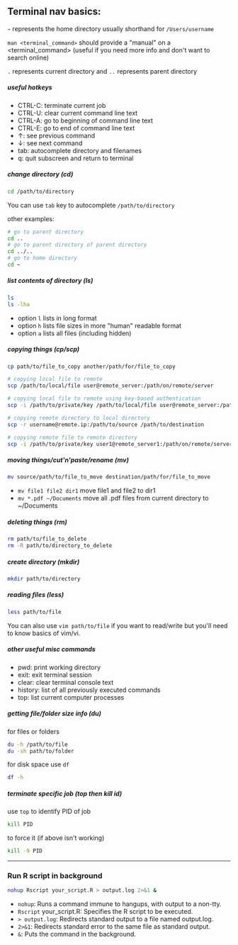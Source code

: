 ## Terminal nav basics:

`~` represents the home directory usually shorthand for `/Users/username`

`man <terminal_command>` should provide a "manual" on a <terminal_command> (useful if you need more info and don't want to search online)

`.` represents current directory and `..` represents parent directory

##### useful hotkeys 
* CTRL-C: terminate current job
* CTRL-U: clear current command line text
* CTRL-A: go to beginning of command line text
* CTRL-E: go to end of command line text
* ↑: see previous command
* ↓: see next command
* tab: autocomplete directory and filenames
* q: quit subscreen and return to terminal

##### change directory (cd)
```bash
cd /path/to/directory
```
You can use `tab` key to autocomplete `/path/to/directory`

other examples:
```bash
# go to parent directory
cd ..
# go to parent directory of parent directory
cd ../..
# go to home directory
cd ~
```

##### list contents of directory (ls)
```bash
ls
ls -lha
```
* option `l` lists in long format
* option `h` lists file sizes in more "human" readable format
* option `a` lists all files (including hidden)
  
##### copying things (cp/scp)
```bash
cp path/to/file_to_copy another/path/for/file_to_copy

# copying local file to remote
scp /path/to/local/file user@remote_server:/path/on/remote/server

# copying local file to remote using key-based authentication
scp -i /path/to/private/key /path/to/local/file user@remote_server:/path/on/remote/server

# copying remote directory to local directory
scp -r username@remote.ip:/path/to/source /path/to/destination

# copying remote file to remote directory
scp -i /path/to/private/key user1@remote_server1:/path/on/remote/server1/file user2@remote_server2:/path/on/remote/server2
```

##### moving things/cut'n'paste/rename (mv)
```bash
mv source/path/to/file_to_move destination/path/for/file_to_move
```
* `mv file1 file2 dir1` move file1 and file2 to dir1
* `mv *.pdf ~/Documents` move all .pdf files from current directory to ~/Documents
  
##### deleting things (rm)
```bash
rm path/to/file_to_delete
rm -R path/to/directory_to_delete
```

##### create directory (mkdir)
```bash
mkdir path/to/directory
```

##### reading files (less)
```bash
less path/to/file
```
You can also use `vim path/to/file` if you want to read/write but you'll need to know basics of vim/vi.

##### other useful misc commands 
* pwd: print working directory
* exit: exit terminal session
* clear: clear terminal console text
* history: list of all previously executed commands
* top: list current computer processes

##### getting file/folder size info (du)

for files or folders
```bash
du -h /path/to/file
du -sh path/to/folder
```

for disk space use `df`
```bash
df -h
```

##### terminate specific job (top then kill id)

use `top` to identify PID of job

```bash
kill PID
```
to force it (if above isn't working) 
```bash
kill -9 PID
```

---

### Run R script in background

```bash
nohup Rscript your_script.R > output.log 2>&1 &
```
- `nohup`: Runs a command immune to hangups, with output to a non-tty.
- `Rscript` your_script.R: Specifies the R script to be executed.
- `> output.log`: Redirects standard output to a file named output.log.
- `2>&1`: Redirects standard error to the same file as standard output.
- `&`: Puts the command in the background. 


